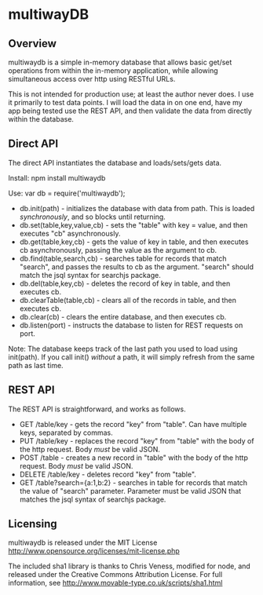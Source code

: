multiwayDB
==========

Overview
--------
multiwaydb is a simple in-memory database that allows basic get/set operations from within the in-memory application, while
allowing simultaneous access over http using RESTful URLs.

This is not intended for production use; at least the author never does. I use it primarily to test data points. I will
load the data in on one end, have my app being tested use the REST API, and then validate the data from directly within the
database.


Direct API
----------
The direct API instantiates the database and loads/sets/gets data.

Install: npm install multiwaydb

Use: var db = require('multiwaydb');

* db.init(path) - initializes the database with data from path. This is loaded *synchronously*, and so blocks until returning.
* db.set(table,key,value,cb) - sets the "table" with key = value, and then executes "cb" asynchronously. 
* db.get(table,key,cb) - gets the value of key in table, and then executes cb asynchronously, passing the value as the argument to cb.
* db.find(table,search,cb) - searches table for records that match "search", and passes the results to cb as the argument. "search" should match the jsql syntax for searchjs package.
* db.del(table,key,cb) - deletes the record of key in table, and then executes cb.
* db.clearTable(table,cb) - clears all of the records in table, and then executes cb.
* db.clear(cb) - clears the entire database, and then executes cb.
* db.listen(port) - instructs the database to listen for REST requests on port.

Note: The database keeps track of the last path you used to load using init(path). If you call init() *without* a path, it will
simply refresh from the same path as last time.

REST API
--------
The REST API is straightforward, and works as follows.

* GET /table/key - gets the record "key" from "table". Can have multiple keys, separated by commas.
* PUT /table/key - replaces the record "key" from "table" with the body of the http request. Body *must* be valid JSON.
* POST /table - creates a new record in "table" with the body of the http request. Body *must* be valid JSON.
* DELETE /table/key - deletes record "key" from "table".
* GET /table?search={a:1,b:2} - searches in table for records that match the value of "search" parameter. Parameter must be valid JSON that matches the jsql syntax of searchjs package.


Licensing
---------
multiwaydb is released under the MIT License http://www.opensource.org/licenses/mit-license.php

The included sha1 library is thanks to Chris Veness, modified for node, and released under the Creative Commons Attribution License. For full information, see http://www.movable-type.co.uk/scripts/sha1.html